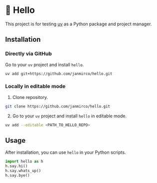 # 👋 Hello

This project is for testing [uv](https://docs.astral.sh/uv/) as a Python package and project manager.

## Installation

### Directly via GitHub

Go to your `uv` project and install `hello`.

```bash
uv add git+https://github.com/janmirco/hello.git
```

### Locally in editable mode

1. Clone repository.

```bash
git clone https://github.com/janmirco/hello.git
```

2. Go to your `uv` project and install `hello` in editable mode.

```bash
uv add --editable <PATH_TO_HELLO_REPO>
```

## Usage

After installation, you can use `hello` in your Python scripts.

```python
import hello as h
h.say.hi()
h.say.whats_up()
h.say.bye()
```
